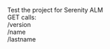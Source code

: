 Test the project for Serenity ALM<br>
GET calls:<br> 
    /version<br>
    /name<br>
    /lastname<br>

    